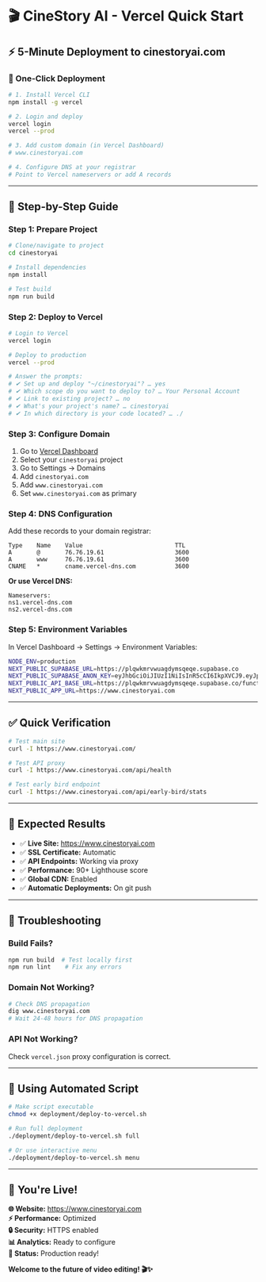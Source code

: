 # 🎬 CineStory AI - Vercel Quick Start

## ⚡ **5-Minute Deployment to cinestoryai.com**

### **🚀 One-Click Deployment**

```bash
# 1. Install Vercel CLI
npm install -g vercel

# 2. Login and deploy
vercel login
vercel --prod

# 3. Add custom domain (in Vercel Dashboard)
# www.cinestoryai.com

# 4. Configure DNS at your registrar
# Point to Vercel nameservers or add A records
```

---

## 📝 **Step-by-Step Guide**

### **Step 1: Prepare Project**
```bash
# Clone/navigate to project
cd cinestoryai

# Install dependencies
npm install

# Test build
npm run build
```

### **Step 2: Deploy to Vercel**
```bash
# Login to Vercel
vercel login

# Deploy to production
vercel --prod

# Answer the prompts:
# ✔ Set up and deploy "~/cinestoryai"? … yes
# ✔ Which scope do you want to deploy to? … Your Personal Account
# ✔ Link to existing project? … no
# ✔ What's your project's name? … cinestoryai
# ✔ In which directory is your code located? … ./
```

### **Step 3: Configure Domain**
1. Go to [Vercel Dashboard](https://vercel.com/dashboard)
2. Select your `cinestoryai` project
3. Go to Settings → Domains
4. Add `cinestoryai.com`
5. Add `www.cinestoryai.com`
6. Set `www.cinestoryai.com` as primary

### **Step 4: DNS Configuration**
Add these records to your domain registrar:

```
Type    Name    Value                          TTL
A       @       76.76.19.61                    3600
A       www     76.76.19.61                    3600
CNAME   *       cname.vercel-dns.com           3600
```

**Or use Vercel DNS:**
```
Nameservers:
ns1.vercel-dns.com
ns2.vercel-dns.com
```

### **Step 5: Environment Variables**
In Vercel Dashboard → Settings → Environment Variables:

```bash
NODE_ENV=production
NEXT_PUBLIC_SUPABASE_URL=https://plqwkmrvwuagdymsqeqe.supabase.co
NEXT_PUBLIC_SUPABASE_ANON_KEY=eyJhbGciOiJIUzI1NiIsInR5cCI6IkpXVCJ9.eyJpc3MiOiJzdXBhYmFzZSIsInJlZiI6InBscXdrbXJ2d3VhZ2R5bXNxZXFlIiwicm9sZSI6ImFub24iLCJpYXQiOjE3MzcwMDk0MjksImV4cCI6MjA1MjU4NTQyOX0.nSIb7dCFZ9iKhc4_dSqOcNX8O6B9Kb_aKSlA-1VDZmc
NEXT_PUBLIC_API_BASE_URL=https://plqwkmrvwuagdymsqeqe.supabase.co/functions/v1/make-server-b27e4aa1/api
NEXT_PUBLIC_APP_URL=https://www.cinestoryai.com
```

---

## ✅ **Quick Verification**

```bash
# Test main site
curl -I https://www.cinestoryai.com/

# Test API proxy
curl -I https://www.cinestoryai.com/api/health

# Test early bird endpoint
curl -I https://www.cinestoryai.com/api/early-bird/stats
```

---

## 🎯 **Expected Results**

- ✅ **Live Site:** https://www.cinestoryai.com
- ✅ **SSL Certificate:** Automatic
- ✅ **API Endpoints:** Working via proxy
- ✅ **Performance:** 90+ Lighthouse score
- ✅ **Global CDN:** Enabled
- ✅ **Automatic Deployments:** On git push

---

## 🚨 **Troubleshooting**

### **Build Fails?**
```bash
npm run build  # Test locally first
npm run lint    # Fix any errors
```

### **Domain Not Working?**
```bash
# Check DNS propagation
dig www.cinestoryai.com
# Wait 24-48 hours for DNS propagation
```

### **API Not Working?**
Check `vercel.json` proxy configuration is correct.

---

## 📱 **Using Automated Script**

```bash
# Make script executable
chmod +x deployment/deploy-to-vercel.sh

# Run full deployment
./deployment/deploy-to-vercel.sh full

# Or use interactive menu
./deployment/deploy-to-vercel.sh menu
```

---

## 🎉 **You're Live!**

**🌐 Website:** https://www.cinestoryai.com  
**⚡ Performance:** Optimized  
**🔒 Security:** HTTPS enabled  
**📊 Analytics:** Ready to configure  
**🚀 Status:** Production ready!  

**Welcome to the future of video editing! 🎬✨**